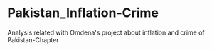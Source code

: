 # Pakistan_Inflation-Crime
Analysis related with Omdena's project about inflation and crime of Pakistan-Chapter
